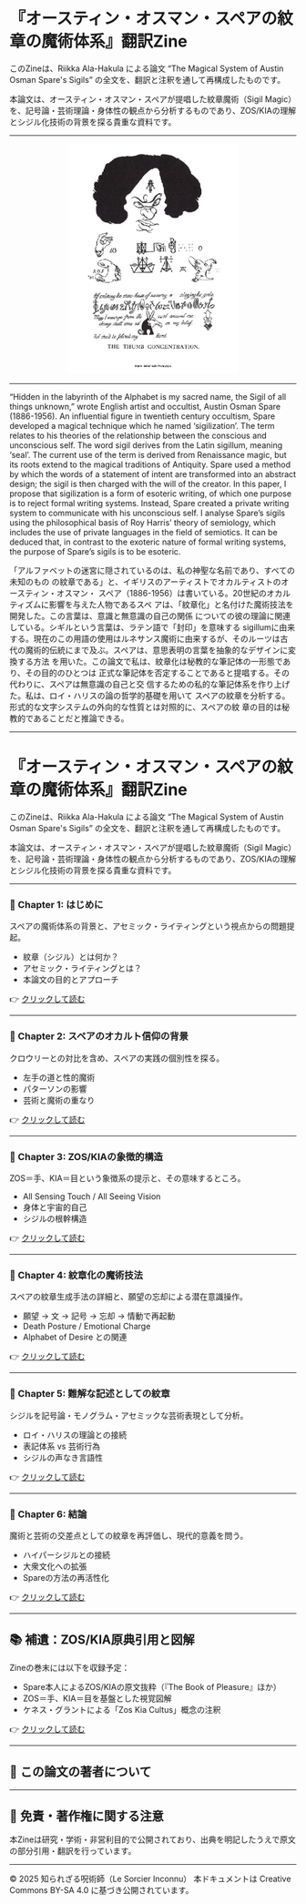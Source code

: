 # 『オースティン・オスマン・スペアの紋章の魔術体系』翻訳Zine

このZineは、Riikka Ala-Hakula による論文 “The Magical System of Austin Osman Spare's Sigils” の全文を、翻訳と注釈を通して再構成したものです。

本論文は、オースティン・オスマン・スペアが提唱した紋章魔術（Sigil Magic）を、記号論・芸術理論・身体性の観点から分析するものであり、ZOS/KIAの理解とシジル化技術の背景を探る貴重な資料です。


---

<div align="center">
 <img src="spare.png" width="300">
</div>

---
“Hidden in the labyrinth of the Alphabet is my sacred name, the Sigil of all things
unknown,” wrote English artist and occultist, Austin Osman Spare (1886-1956).
An influential figure in twentieth century occultism, Spare developed a magical
technique which he named ‘sigilization’. The term relates to his theories of the
relationship between the conscious and unconscious self. The word sigil derives
from the Latin sigillum, meaning ‘seal’. The current use of the term is derived from
Renaissance magic, but its roots extend to the magical traditions of Antiquity.
Spare used a method by which the words of a statement of intent are transformed
into an abstract design; the sigil is then charged with the will of the creator. In this
paper, I propose that sigilization is a form of esoteric writing, of which one purpose
is to reject formal writing systems. Instead, Spare created a private writing system
to communicate with his unconscious self. I analyse Spare’s sigils using the
philosophical basis of Roy Harris’ theory of semiology, which includes the use of
private languages in the field of semiotics. It can be deduced that, in contrast to the
exoteric nature of formal writing systems, the purpose of Spare’s sigils is to be
esoteric.

「アルファベットの迷宮に隠されているのは、私の神聖な名前であり、すべての未知のもの
の紋章である」と、イギリスのアーティストでオカルティストのオースティン・オスマン・
スペア（1886-1956）は書いている。20世紀のオカルティズムに影響を与えた人物であるスペ
アは、「紋章化」と名付けた魔術技法を開発した。この言葉は、意識と無意識の自己の関係
についての彼の理論に関連している。シギルという言葉は、ラテン語で「封印」を意味する
sigillumに由来する。現在のこの用語の使用はルネサンス魔術に由来するが、そのルーツは古
代の魔術的伝統にまで及ぶ。スペアは、意思表明の言葉を抽象的なデザインに変換する方法
を用いた。この論文で私は、紋章化は秘教的な筆記体の一形態であり、その目的のひとつは
正式な筆記体を否定することであると提唱する。その代わりに、スペアは無意識の自己と交
信するための私的な筆記体系を作り上げた。私は、ロイ・ハリスの論の哲学的基礎を用いて
スペアの紋章を分析する。形式的な文字システムの外向的な性質とは対照的に、スペアの紋
章の目的は秘教的であることだと推論できる。

---

# 『オースティン・オスマン・スペアの紋章の魔術体系』翻訳Zine

このZineは、Riikka Ala-Hakula による論文 “The Magical System of Austin Osman Spare's Sigils” の全文を、翻訳と注釈を通して再構成したものです。

本論文は、オースティン・オスマン・スペアが提唱した紋章魔術（Sigil Magic）を、記号論・芸術理論・身体性の観点から分析するものであり、ZOS/KIAの理解とシジル化技術の背景を探る貴重な資料です。

---

### 🔹 Chapter 1: はじめに

スペアの魔術体系の背景と、アセミック・ライティングという視点からの問題提起。

- 紋章（シジル）とは何か？
- アセミック・ライティングとは？
- 本論文の目的とアプローチ

👉 [クリックして読む](01_intro.md)

---

### 🔹 Chapter 2: スペアのオカルト信仰の背景

クロウリーとの対比を含め、スペアの実践の個別性を探る。

- 左手の道と性的魔術
- パターソンの影響
- 芸術と魔術の重なり

👉 [クリックして読む](02_background.md)

---

### 🔹 Chapter 3: ZOS/KIAの象徴的構造

ZOS＝手、KIA＝目という象徴系の提示と、その意味するところ。

- All Sensing Touch / All Seeing Vision
- 身体と宇宙的自己
- シジルの根幹構造

👉 [クリックして読む](03_zos_kia.md)

---

### 🔹 Chapter 4: 紋章化の魔術技法

スペアの紋章生成手法の詳細と、願望の忘却による潜在意識操作。

- 願望 → 文 → 記号 → 忘却 → 情動で再起動
- Death Posture / Emotional Charge
- Alphabet of Desire との関連

👉 [クリックして読む](04_sigil_magic.md)

---

### 🔹 Chapter 5: 難解な記述としての紋章

シジルを記号論・モノグラム・アセミックな芸術表現として分析。

- ロイ・ハリスの理論との接続
- 表記体系 vs 芸術行為
- シジルの声なき言語性

👉 [クリックして読む](05_esoteric_script.md)

---

### 🔹 Chapter 6: 結論

魔術と芸術の交差点としての紋章を再評価し、現代的意義を問う。

- ハイパーシジルとの接続
- 大衆文化への拡張
- Spareの方法の再活性化

👉 [クリックして読む](06_conclusion.md)

---

## 📚 補遺：ZOS/KIA原典引用と図解

Zineの巻末には以下を収録予定：

- Spare本人によるZOS/KIAの原文抜粋（『The Book of Pleasure』ほか）
- ZOS＝手、KIA＝目を基盤とした視覚図解
- ケネス・グラントによる「Zos Kia Cultus」概念の注釈

👉 [クリックして読む](appendix.md)

---

## 🔖 この論文の著者について


----

## 🔖 免責・著作権に関する注意

本Zineは研究・学術・非営利目的で公開されており、出典を明記したうえで原文の部分引用・翻訳を行っています。

----

© 2025 知られざる呪術師（Le Sorcier Inconnu）
本ドキュメントは Creative Commons BY-SA 4.0 に基づき公開されています。

